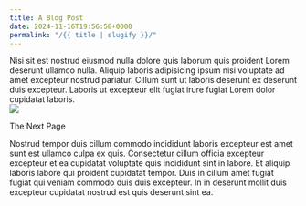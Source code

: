 ```yaml
---
title: A Blog Post
date: 2024-11-16T19:56:58+0000
permalink: "/{{ title | slugify }}/"
---
```


<div class="body-content">
Nisi sit est nostrud eiusmod nulla dolore quis laborum quis proident Lorem deserunt ullamco nulla. Aliquip laboris adipisicing ipsum nisi voluptate ad amet excepteur nostrud pariatur. Cillum sunt ut laboris deserunt ex deserunt duis excepteur. Laboris ut excepteur elit fugiat irure fugiat Lorem dolor cupidatat laboris.
</div>
<img src="https://2ell.b-cdn.net/books.jpg">
<p>The Next Page</p>

<div class="body-content">
Nostrud tempor duis cillum commodo incididunt laboris excepteur est amet sunt est ullamco culpa ex quis. Consectetur cillum officia excepteur excepteur et ea cupidatat voluptate quis incididunt sint in labore. Et aliquip laboris labore qui proident cupidatat tempor. Duis in cillum amet fugiat fugiat qui veniam commodo duis duis excepteur. In in deserunt mollit duis excepteur cupidatat nostrud est quis deserunt sint ea.
</div>